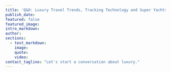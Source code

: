 ```yaml
---
title: 'Q&O: Luxury Travel Trends, Tracking Technology and Super Yachts with Jennifer Ploszaj'
publish_date:
featured: false
featured_image:
intro_markdown:
author:
sections:
  - text_markdown:
    image:
    quote:
    video:
contact_tagline: "Let's start a conversation about luxury."
---
```

